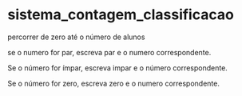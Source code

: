# sistema_contagem_classificacao

percorrer de zero até o número de alunos

se o numero for par, escreva par e o numero correspondente.

Se o número for ímpar, escreva impar e o número correspondente.

Se o número for zero, escreva zero e o numero correspondente.

